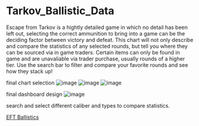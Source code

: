 # Tarkov_Ballistic_Data
Escape from Tarkov is  a hightly detailed game in which no detail has been left out, selecting the correct ammunition to bring into a game can be the deciding factor  between victory and defeat.  This chart  will not only describe and compare the statistics of any selected rounds, but tell you where they can be sourced via in game traders. Certain items can only be found in game and are unavaliable via trader purchase, usually rounds of a higher tier. Use the search bar to filter  and compare your favorite rounds and see how they stack up!

final chart selection
![image](https://github.com/clovestad/Tarkov_Ballistic_Data/assets/103072823/1eec2e95-633e-45c3-a0c0-17cfdadfc9c0)
![image](https://github.com/clovestad/Tarkov_Ballistic_Data/assets/103072823/fc8926af-541e-4b39-add8-4b701d3ca638)
![image](https://github.com/clovestad/Tarkov_Ballistic_Data/assets/103072823/df64e0a7-c5cc-4b7a-9c25-305f03e79099)


final dashboard design
![image](https://github.com/clovestad/Tarkov_Ballistic_Data/assets/103072823/5cf3b02a-1956-4cd0-83e2-755994bf1378)

search and select different caliber and types to compare statistics.


[EFT Ballistics](https://public.tableau.com/views/EFT_ballistics/Dashboard3?:language=en-US&:display_count=n&:origin=viz_share_link)
